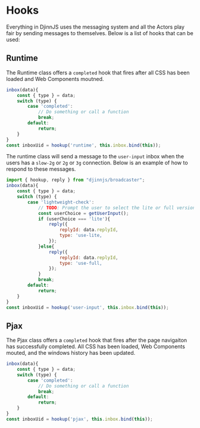 # Hooks

Everything in DjinnJS uses the messaging system and all the Actors play fair by sending messages to themselves. Below is a list of hooks that can be used:

## Runtime

The Runtime class offers a `completed` hook that fires after all CSS has been loaded and Web Components moutned.

```javascript
inbox(data){
    const { type } = data;
    switch (type) {
        case 'completed':
            // Do something or call a function
            break;
        default:
            return;
    }
}
const inboxUid = hookup('runtime', this.inbox.bind(this));
```

The runtime class will send a message to the `user-input` inbox when the users has a `slow-2g` or `2g` or `3g` connection. Below is an example of how to respond to these messages.

```javascript
import { hookup, reply } from "djinnjs/broadcaster";
inbox(data){
    const { type } = data;
    switch (type) {
        case 'lightweight-check':
            // TODO: Prompt the user to select the lite or full version of the website
            const userChoice = getUserInput();
            if (userChoice === 'lite'){
                reply({
                    replyId: data.replyId,
                    type: 'use-lite,
                });
            }else{
                reply({
                    replyId: data.replyId,
                    type: 'use-full,
                });
            }
            break;
        default:
            return;
    }
}
const inboxUid = hookup('user-input', this.inbox.bind(this));
```

## Pjax

The Pjax class offers a `completed` hook that fires after the page navigaiton has successfully completed. All CSS has been loaded, Web Components mouted, and the windows history has been updated.

```javascript
inbox(data){
    const { type } = data;
    switch (type) {
        case 'completed':
            // Do something or call a function
            break;
        default:
            return;
    }
}
const inboxUid = hookup('pjax', this.inbox.bind(this));
```
